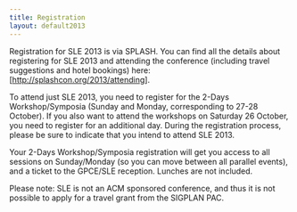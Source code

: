 ```yaml
---
title: Registration
layout: default2013
---
```


Registration for SLE 2013 is via SPLASH. You can find all the details about registering for SLE 2013 and attending the conference (including travel suggestions and hotel bookings) here: [http://splashcon.org/2013/attending].

To attend just SLE 2013, you need to register for the 2-Days Workshop/Symposia (Sunday and Monday, corresponding to 27-28 October). If you also want to attend the workshops on Saturday 26 October, you need to register for an additional day. During the registration process, please be sure to indicate that you intend to attend SLE 2013. 

Your 2-Days Workshop/Symposia registration will get you access to all sessions on Sunday/Monday (so you can move between all parallel events), and a ticket to the GPCE/SLE reception. Lunches are not included.

Please note: SLE is not an ACM sponsored conference, and thus it is not possible to apply for a travel grant from the SIGPLAN PAC.
